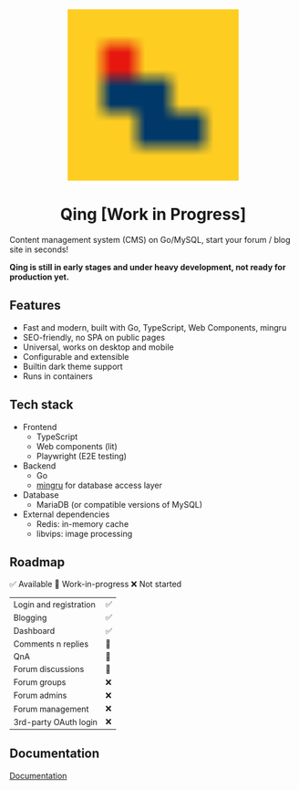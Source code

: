 <div align="center">
	<img src="./userland/static/img/main/qing.svg" width="300" height="300" alt="The Qing Project">
	<br>
	<h1>Qing [Work in Progress]</h1>
</div>

Content management system (CMS) on Go/MySQL, start your forum / blog site in seconds!

**Qing is still in early stages and under heavy development, not ready for production yet.**

## Features

- Fast and modern, built with Go, TypeScript, Web Components, mingru
- SEO-friendly, no SPA on public pages
- Universal, works on desktop and mobile
- Configurable and extensible
- Builtin dark theme support
- Runs in containers

## Tech stack

- Frontend
  - TypeScript
  - Web components (lit)
  - Playwright (E2E testing)
- Backend
  - Go
  - [mingru](https://github.com/mgenware/mingru) for database access layer
- Database
  - MariaDB (or compatible versions of MySQL)
- External dependencies
  - Redis: in-memory cache
  - libvips: image processing

## Roadmap

✅ Available 🚧 Work-in-progress ❌ Not started

|                        |     |
| ---------------------- | --- |
| Login and registration | ✅  |
| Blogging               | ✅  |
| Dashboard              | ✅  |
| Comments n replies     | 🚧  |
| QnA                    | 🚧  |
| Forum discussions      | 🚧  |
| Forum groups           | ❌  |
| Forum admins           | ❌  |
| Forum management       | ❌  |
| 3rd-party OAuth login  | ❌  |

## Documentation

[Documentation](https://github.com/mgenware/qing/tree/main/docs)
